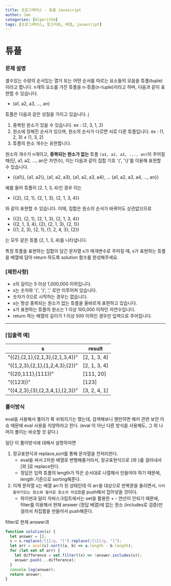```yaml
---
title: 프로그래머스 - 튜플 Javascript
author: Jae
categories: [Algorithm]
tags: [프로그래머스, 알고리즘, 배열, javascript]
---
```


# 튜플

### **문제 설명**

셀수있는 수량의 순서있는 열거 또는 어떤 순서를 따르는 요소들의 모음을 튜플(tuple)이라고 합니다. n개의 요소를 가진 튜플을 n-튜플(n-tuple)이라고 하며, 다음과 같이 표현할 수 있습니다.

- (a1, a2, a3, ..., an)

튜플은 다음과 같은 성질을 가지고 있습니다.
j

1. 중복된 원소가 있을 수 있습니다. ex : (2, 3, 1, 2)
2. 원소에 정해진 순서가 있으며, 원소의 순서가 다르면 서로 다른 튜플입니다. ex : (1, 2, 3) ≠ (1, 3, 2)
3. 튜플의 원소 개수는 유한합니다.

원소의 개수가 n개이고, **중복되는 원소가 없는** 튜플 `(a1, a2, a3, ..., an)`이 주어질 때(단, a1, a2, ..., an은 자연수), 이는 다음과 같이 집합 기호 '\{', '\\}'를 이용해 표현할 수 있습니다.

- \{\{a1\\}, \{a1, a2\\}, \{a1, a2, a3\}, \{a1, a2, a3, a4\}, ... \{a1, a2, a3, a4, ..., an\}\}

예를 들어 튜플이 (2, 1, 3, 4)인 경우 이는

- \{\{2\}, \{2, 1\}, \{2, 1, 3\}, \{2, 1, 3, 4\}\}

와 같이 표현할 수 있습니다. 이때, 집합은 원소의 순서가 바뀌어도 상관없으므로

- \{\{2\}, \{2, 1\}, \{2, 1, 3\}, \{2, 1, 3, 4\}\}
- \{\{2, 1, 3, 4\}, \{2\}, \{2, 1, 3\}, \{2, 1\}\}
- \{\{1, 2, 3\}, \{2, 1\}, \{1, 2, 4, 3\}, \{2\}\}

는 모두 같은 튜플 (2, 1, 3, 4)를 나타냅니다.

특정 튜플을 표현하는 집합이 담긴 문자열 s가 매개변수로 주어질 때, s가 표현하는 튜플을 배열에 담아 return 하도록 solution 함수를 완성해주세요.

### **[제한사항]**

- s의 길이는 5 이상 1,000,000 이하입니다.
- s는 숫자와 '\{', '\}', ',' 로만 이루어져 있습니다.
- 숫자가 0으로 시작하는 경우는 없습니다.
- s는 항상 중복되는 원소가 없는 튜플을 올바르게 표현하고 있습니다.
- s가 표현하는 튜플의 원소는 1 이상 100,000 이하인 자연수입니다.
- return 하는 배열의 길이가 1 이상 500 이하인 경우만 입력으로 주어집니다.

---

### **[입출력 예]**

| s                                         | result       |
| ----------------------------------------- | ------------ |
| "\{\{2\},\{2,1\},\{2,1,3\},\{2,1,3,4\}\}" | [2, 1, 3, 4] |
| "\{\{1,2,3\},\{2,1\},\{1,2,4,3\},\{2\}\}" | [2, 1, 3, 4] |
| "\{\{20,111\},\{111\}\}"                  | [111, 20]    |
| "\{\{123\}\}"                             | [123]        |
| "\{\{4,2,3\},\{3\},\{2,3,4,1\},\{2,3\}\}" | [3, 2, 4, 1] |

### 풀이방식

eval을 사용해서 풀이가 확 쉬워지기는 했는데, 검색해보니 웬만하면 해커 관련 보안 이슈 때문에 eval 사용을 지양하라고 한다. (eval 이 아닌 다른 방식을 사용해도, 그 외 나머지 풀이는 비슷할 것 같다.)

일단 이 풀이방식에 대해서 설명하자면

1. 정규표현식과 replace,sort를 통해 문자열을 전처리한다.
   - eval을 써서 2차원 배열로 변형해줄거라서, 정규표현식으로 {와 \}를 걸러내서 [와 ]로 replace한다.
   - 정답은 입력 튜플의 length가 작은 순서대로 나열해서 만들어야 하기 때문에, length 기준으로 sorting해준다.
2. 이제 문자열 s는 배열 arr가 된 상태인데 이 arr을 대상으로 반복문을 돌리면서, `이미 들어가있는 원소와 들어갈 원소의 차집합`을 push해서 집어넣을 것이다.
   - 파이썬과 달리 자바스크립트에서는 set을 활용한 + - 연산이 안되기 때문에, filter를 이용해서 현재 answer (정답 배열)에 없는 원소 (includes로 검증)만 걸러서 차집함을 만들어서 push해준다.

filter로 현재 answer과

```javascript
function solution(s) {
  let answer = [];
  s = s.replace(/[{]/g, "[").replace(/[\}]/g, "]");
  let arr = eval(s).sort((a, b) => a.length - b.length);
  for (let set of arr) {
    let difference = set.filter((x) => !answer.includes(x));
    answer.push(...difference);
  }
  console.log(answer);
  return answer;
}
```
